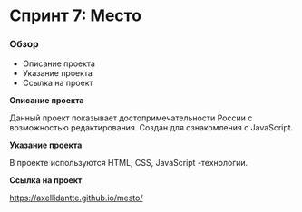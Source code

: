# Спринт 7: Место

### Обзор

* Описание проекта
* Указание проекта
* Ссылка на проект

**Описание проекта**

Данный проект показывает достопримечательности России с возможностью редактирования.
Создан для ознакомления с JavaScript.

**Указание проекта**

В проекте используются HTML, CSS, JavaScript -технологии.

**Ссылка на проект**

https://axellidantte.github.io/mesto/